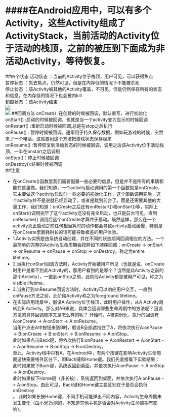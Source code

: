 ####在Android应用中，可以有多个Activity，这些Activity组成了ActivityStack，当前活动的Activity位于活动的栈顶，之前的被压到下面成为非活动Activity，等待恢复。
==================================================
##四个状态
 活动状态 ：当前的Activity位于栈顶，用户可见，可以获得焦点<br>
 暂停状态 ：失去焦点，仍然可见，但是在内存低的情况下不能被杀死<br>
 停止状态 ：该Activity被其他的Activity覆盖，不可见，但是仍然保存所有的状态和信息，在内存低的情况下也会被内kill<br>
 销毁状态 ：该Activity结束<br>
![](http://d.hiphotos.baidu.com/zhidao/wh%3D600%2C800/sign=c7e292e1f41f3a295a9dddc8a9159009/d52a2834349b033b1003cfe511ce36d3d539bd01.jpg)<br>
![](http://images.cnitblog.com/blog/451048/201304/03133845-b7e8ace0e96a4f5bb2e10806f16ca841.png)
##回调方法
 onCreat() :在创建的时候被回调，默认重写，进行初始化<br>
 onStart() :启动的时候被回调，也就是当一个activity变为显示的时候回调<br>
 onRestart() :重新启动时候被回调,总是在stop之后执行<br>
 onPause() : 暂停时候被回调。通常用于持久保存数据，例如玩游戏的时候，突然来了一个电话，这就要用这个方法把游戏状态保存起来<br>
 onResume() :暂停恢复到活动状态的时候被回调，调用之后该Activity位于活动栈顶，一半在onstart之后调用<br>
 onStop()：停止时候被回调<br>
 onDestroy():结束时候被回调<br>
##注意
 * 在onCreate()函数里我们需要配置一些必要的信息，但是并不是所有的事情都能在这里做。我们知道，一个activity启动调用的第一个函数就是onCreate，它主要做这个activity启动时一些必要的初始化工作，这个函数调用完后，这个activity并不是说就已经启动了，或者是跳到前台了。而是还需要其他的大量工作，我们知道：onCreate之后还有onRestart()和onStart()等，实际上onStart()调用完毕了这个activity还没有完全启动，也只是前台可见，直到 onResume() 调用后这个onCreate才算终于启动。既然这样，那么在一个activity真正启动之前任何相当耗时的动作都会导致activity启动缓慢，特别是在onCreate里面耗时长的话可能导致极差的用户体验。
 * 1.Activity实例是由系统自动创建，并在不同的状态期间回调相应的方法。一个最简单的完整的Activity生命周期会按照如下顺序回调：onCreate -> onStart -> onResume -> onPause -> onStop -> onDestroy。称之为entire lifetime。
 * 2.当执行onStart回调方法时，Activity开始被用户所见（也就是说，onCreate时用户是看不到此Activity的，那用户看到的是哪个？当然是此Activity之前的那个Activity），一直到onStop之前，此阶段Activity都是被用户可见，称之为visible lifetime。
 * 3.当执行到onResume回调方法时，Activity可以响应用户交互，一直到onPause方法之前，此阶段Activity称之为foreground lifetime。
 * 在实际应用场景中，假设A Activity位于栈顶，此时用户操作，从A Activity跳转到B Activity。那么对AB来说，具体会回调哪些生命周期中的方法呢？回调方法的具体回调顺序又是怎么样的呢？
开始时，A被实例化，执行的回调有A:onCreate -> A:onStart -> A:onResume。<br>
当用户点击A中按钮来到B时，假设B全部遮挡住了A，将依次执行A:onPause -> B:onCreate -> B:onStart -> B:onResume -> A:onStop。<br>
此时如果点击Back键，将依次执行B:onPause -> A:onRestart -> A:onStart -> A:onResume -> B:onStop -> B:onDestroy。<br>
至此，Activity栈中只有A。在Android中，有两个按键在影响Activity生命周期这块需要格外区分下，即Back键和Home键。我们先直接看下实验结果：<br>
此时如果按下Back键，系统返回到桌面，并依次执行A:onPause -> A:onStop -> A:onDestroy。<br>
此时如果按下Home键（非长按），系统返回到桌面，并依次执行A:onPause -> A:onStop。由此可见，Back键和Home键主要区别在于是否会执行onDestroy<br>。
此时如果长按Home键，不同手机可能弹出不同内容，Activity生命周期未发生变化（由小米2s测的，不知道其他手机是否会对Activity生命周期有影响）。<br>
 
 
 
